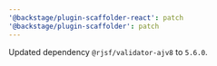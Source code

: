 ```yaml
---
'@backstage/plugin-scaffolder-react': patch
'@backstage/plugin-scaffolder': patch
---
```


Updated dependency `@rjsf/validator-ajv8` to `5.6.0`.
